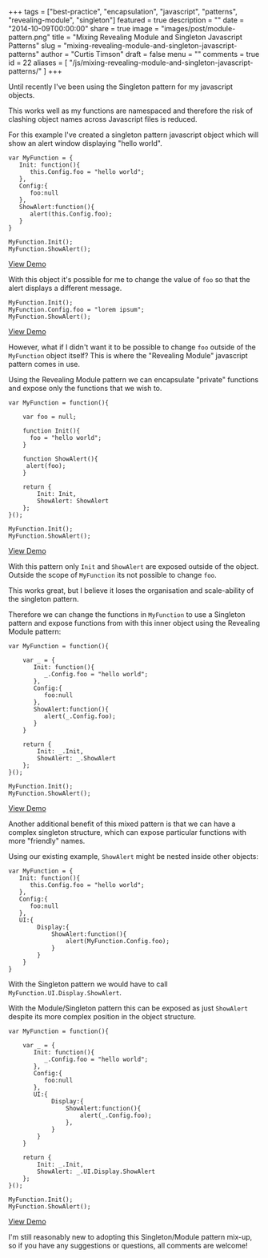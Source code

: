 +++
tags = ["best-practice", "encapsulation", "javascript", "patterns", "revealing-module", "singleton"]
featured = true
description = ""
date = "2014-10-09T00:00:00"
share = true
image = "images/post/module-pattern.png"
title = "Mixing Revealing Module and Singleton Javascript Patterns"
slug = "mixing-revealing-module-and-singleton-javascript-patterns"
author = "Curtis Timson"
draft = false
menu = ""
comments = true
id = 22
aliases = [
    "/js/mixing-revealing-module-and-singleton-javascript-patterns/"
]
+++

Until recently I've been using the Singleton pattern for my javascript objects.

This works well as my functions are namespaced and therefore the risk of clashing object names across Javascript files is reduced.

For this example I've created a singleton pattern javascript object which will show an alert window displaying "hello world".

    var MyFunction = {
       Init: function(){
          this.Config.foo = "hello world";
       },
       Config:{
          foo:null
       },
       ShowAlert:function(){
          alert(this.Config.foo);
       }
    }

    MyFunction.Init();
    MyFunction.ShowAlert();

[View Demo][1]

With this object it's possible for me to change the value of `foo` so that the alert displays a different message.

    MyFunction.Init();
    MyFunction.Config.foo = "lorem ipsum";
    MyFunction.ShowAlert();

[View Demo][2]

However, what if I didn't want it to be possible to change `foo` outside of the `MyFunction` object itself? This is where the "Revealing Module" javascript pattern comes in use.

Using the Revealing Module pattern we can encapsulate "private" functions and expose only the functions that we wish to.

    var MyFunction = function(){

        var foo = null;

        function Init(){
          foo = "hello world";   
        }

        function ShowAlert(){
         alert(foo);   
        }

        return {
            Init: Init,
            ShowAlert: ShowAlert
        };
    }();

    MyFunction.Init();
    MyFunction.ShowAlert();

[View Demo][3]

With this pattern only `Init` and `ShowAlert` are exposed outside of the object. Outside the scope of `MyFunction` its not possible to change `foo`.

This works great, but I believe it loses the organisation and scale-ability of the singleton pattern.

Therefore we can change the functions in `MyFunction` to use a Singleton pattern and expose functions from with this inner object using the Revealing Module pattern:

    var MyFunction = function(){

        var _ = {
           Init: function(){
              _.Config.foo = "hello world";
           },
           Config:{
              foo:null
           },
           ShowAlert:function(){
              alert(_.Config.foo);
           }
        }

        return {
            Init: _.Init,
            ShowAlert: _.ShowAlert
        };
    }();

    MyFunction.Init();
    MyFunction.ShowAlert();

[View Demo][4]

Another additional benefit of this mixed pattern is that we can have a complex singleton structure, which can expose particular functions with more "friendly" names.

Using our existing example, `ShowAlert` might be nested inside other objects:

    var MyFunction = {
       Init: function(){
          this.Config.foo = "hello world";
       },
       Config:{
          foo:null
       },
       UI:{
            Display:{
                ShowAlert:function(){
                    alert(MyFunction.Config.foo);
                }
            }
        }
    }

With the Singleton pattern we would have to call `MyFunction.UI.Display.ShowAlert`.

With the Module/Singleton pattern this can be exposed as just `ShowAlert` despite its more complex position in the object structure.

    var MyFunction = function(){

        var _ = {
           Init: function(){
              _.Config.foo = "hello world";
           },
           Config:{
              foo:null
           },
           UI:{
                Display:{
                    ShowAlert:function(){
                        alert(_.Config.foo);
                    },
                }
            }
        }

        return {
            Init: _.Init,
            ShowAlert: _.UI.Display.ShowAlert
        };
    }();

    MyFunction.Init();
    MyFunction.ShowAlert();

[View Demo][5]

I'm still reasonably new to adopting this Singleton/Module pattern mix-up, so if you have any suggestions or questions, all comments are welcome!


  [1]: http://jsfiddle.net/4ooz9okd/
  [2]: http://jsfiddle.net/4ooz9okd/1/
  [3]: http://jsfiddle.net/4ooz9okd/2/
  [4]: http://jsfiddle.net/4ooz9okd/3/
  [5]: http://jsfiddle.net/4ooz9okd/4/
